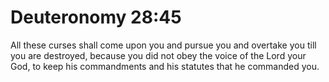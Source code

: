 # Deuteronomy 28:45

All these curses shall come upon you and pursue you and overtake you till you are destroyed, because you did not obey the voice of the Lord your God, to keep his commandments and his statutes that he commanded you.
